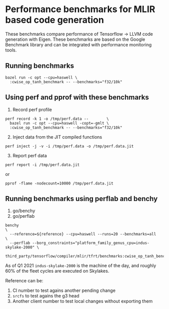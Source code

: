 # Performance benchmarks for MLIR based code generation

These benchmarks compare performance of Tensorflow -> LLVM code generation
with Eigen. These benchmarks are based on the Google Benchmark library and
can be integrated with performance monitoring tools.

## Running benchmarks

```
bazel run -c opt --cpu=haswell \
  :cwise_op_tanh_benchmark -- --benchmarks="f32/10k"
```

## Using perf and pprof with these benchmarks

1. Record perf profile
```
perf record -k 1 -o /tmp/perf.data --        \
  bazel run -c opt --cpu=haswell -copt=-gmlt \
  :cwise_op_tanh_benchmark -- --benchmarks="f32/10k"
```

2. Inject data from the JIT compiled functions
```
perf inject -j -v -i /tmp/perf.data -o /tmp/perf.data.jit
```

3. Report perf data

```
perf report -i /tmp/perf.data.jit
```

or

```
pprof -flame -nodecount=10000 /tmp/perf.data.jit
```

<!-- BEGIN GOOGLE-INTERNAL -->
## Running benchmarks using perflab and benchy

1. go/benchy
2. go/perflab

```
benchy                                                                        \
  --reference=${reference} --cpu=haswell --runs=20 --benchmarks=all           \
  --perflab --borg_constraints="platform_family_genus_cpu=indus-skylake-2000" \
  third_party/tensorflow/compiler/mlir/tfrt/benchmarks:cwise_op_tanh_benchmark
```

As of Q1 2021 `indus-skylake-2000` is the machine of the day, and roughly 60% of
the fleet cycles are executed on Skylakes.

Reference can be:
1. Cl number to test agains another pending change
2. `srcfs` to test agains the g3 head
3. Another client number to test local changes without exporting them
<!-- END GOOGLE-INTERNAL -->

